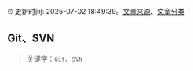 :alarm_clock: 更新时间: 2025-07-02 18:49:39。[文章来源](/README.md)、[文章分类](/TAGS.md)

## Git、SVN


> 关键字：`Git`、`SVN`



